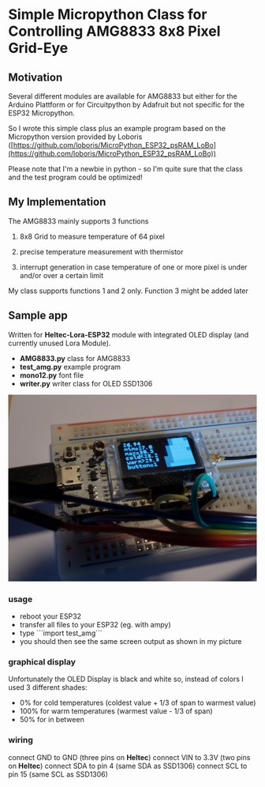 # Simple Micropython Class for Controlling AMG8833 8x8 Pixel Grid-Eye 

## Motivation

Several different modules are available for AMG8833 but either for the Arduino Plattform or for Circuitpython by Adafruit but not specific for the ESP32 Micropython. 

So I wrote this simple class plus an example program based on the Micropython version provided by Loboris ([https://github.com/loboris/MicroPython_ESP32_psRAM_LoBo](https://github.com/loboris/MicroPython_ESP32_psRAM_LoBo))

Please note that I'm a newbie in python - so I'm quite sure that the class and the test program could be optimized!



## My Implementation

The AMG8833 mainly supports 3 functions

1) 8x8 Grid to measure temperature of 64 pixel

2) precise temperature measurement with thermistor

3) interrupt generation in case temperature of one or more pixel is under and/or over a certain limit

My class supports functions 1 and 2 only. Function 3 might be added later



## Sample app

Written for __Heltec-Lora-ESP32__ module with integrated OLED display (and currently unused Lora Module).

* __AMG8833.py__ class for AMG8833
* __test_amg.py__ example program
* __mono12.py__ font file 
* __writer.py__ writer class for OLED SSD1306

![AMG8833.jpg](AMG8833.jpg)

### usage

* reboot your ESP32
* transfer all files to your ESP32 (eg. with ampy)
* type ´´´import test_amg´´´
* you should then see the same screen output as shown in my picture

### graphical display

Unfortunately the OLED Display is black and white so, instead of colors I used 3 different shades:
* 0% for cold temperatures (coldest value + 1/3 of span to warmest value)
* 100% for warm temperatures (warmest value - 1/3 of span)
* 50% for in between

### wiring

connect GND to GND (three pins on __Heltec__)
connect VIN to 3.3V (two pins on __Heltec__)
connect SDA to pin 4 (same SDA as SSD1306)
connect SCL to pin 15 (same SCL as SSD1306)










